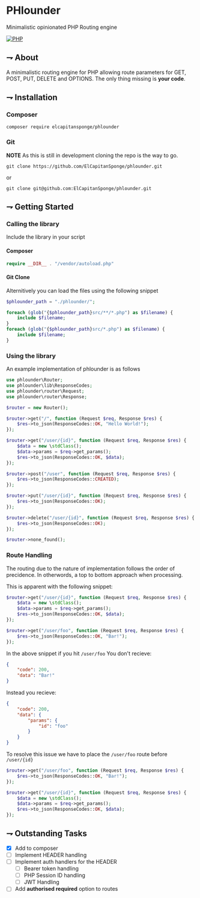 # PHlounder

Minimalistic opinionated PHP Routing engine

[![PHP](https://img.shields.io/badge/PHP%208.3+-purple.svg?style=for-the-badge&logo=php)](https://www.php.net)

## ⇁ About

A minimalistic routing engine for PHP allowing route parameters for GET, POST,
PUT, DELETE and OPTIONS. The only thing missing is __your code__.

## ⇁ Installation

### Composer

```SHELL
composer require elcapitansponge/phlounder
```

### Git

__NOTE__ As this is still in development cloning the repo is the way to go.

```SHELL
git clone https://github.com/ElCapitanSponge/phlounder.git
```

or

```SHELL
git clone git@github.com:ElCapitanSponge/phlounder.git
```

## ⇁ Getting Started

### Calling the library

Include the library in your script

#### Composer

```PHP
require __DIR__ . "/vendor/autoload.php"
```

#### Git Clone

Alternitively you can load the files using the following snippet

```PHP
$phlounder_path = "./phlounder/";

foreach (glob("{$phlounder_path}src/**/*.php") as $filename) {
    include $filename;
}
foreach (glob("{$phlounder_path}src/*.php") as $filename) {
    include $filename;
}
```

### Using the library

An example implementation of phlounder is as follows

```PHP
use phlounder\Router;
use phlounder\lib\ResponseCodes;
use phlounder\router\Request;
use phlounder\router\Response;

$router = new Router();

$router->get("/", function (Request $req, Response $res) {
    $res->to_json(ResponseCodes::OK, "Hello World!");
});

$router->get("/user/{id}", function (Request $req, Response $res) {
    $data = new \stdClass();
    $data->params = $req->get_params();
    $res->to_json(ResponseCodes::OK, $data);
});

$router->post("/user", function (Request $req, Response $res) {
    $res->to_json(ResponseCodes::CREATED);
});

$router->put("/user/{id}", function (Request $req, Response $res) {
    $res->to_json(ResponseCodes::OK);
});

$router->delete("/user/{id}", function (Request $req, Response $res) {
    $res->to_json(ResponseCodes::OK);
});

$router->none_found();
```

### Route Handling

The routing due to the nature of implementation follows the order of precidence.
In otherwords, a top to bottom approach when processing.

This is apparent with the following snippet:

```PHP
$router->get("/user/{id}", function (Request $req, Response $res) {
    $data = new \stdClass();
    $data->params = $req->get_params();
    $res->to_json(ResponseCodes::OK, $data);
});

$router->get("/user/foo", function (Request $req, Response $res) {
    $res->to_json(ResponseCodes::OK, "Bar!");
});
```

In the above snippet if you hit ``/user/foo``
You don't recieve:

```JSON
{
    "code": 200,
    "data": "Bar!"
}
```

Instead you recieve:

```JSON
{
    "code": 200,
    "data": {
        "params": {
            "id": "foo"
        }
    }
}
```

To resolve this issue we have to place the ``/user/foo`` route before ``/user/{id}``

```PHP
$router->get("/user/foo", function (Request $req, Response $res) {
    $res->to_json(ResponseCodes::OK, "Bar!");
});

$router->get("/user/{id}", function (Request $req, Response $res) {
    $data = new \stdClass();
    $data->params = $req->get_params();
    $res->to_json(ResponseCodes::OK, $data);
});
```

## ⇁ Outstanding Tasks

- [x] Add to composer
- [ ] Implement HEADER handling
- [ ] Implement auth handlers for the HEADER
  - [ ] Bearer token handling
  - [ ] PHP Session ID handling
  - [ ] JWT Handling
- [ ] Add __authorised required__ option to routes
